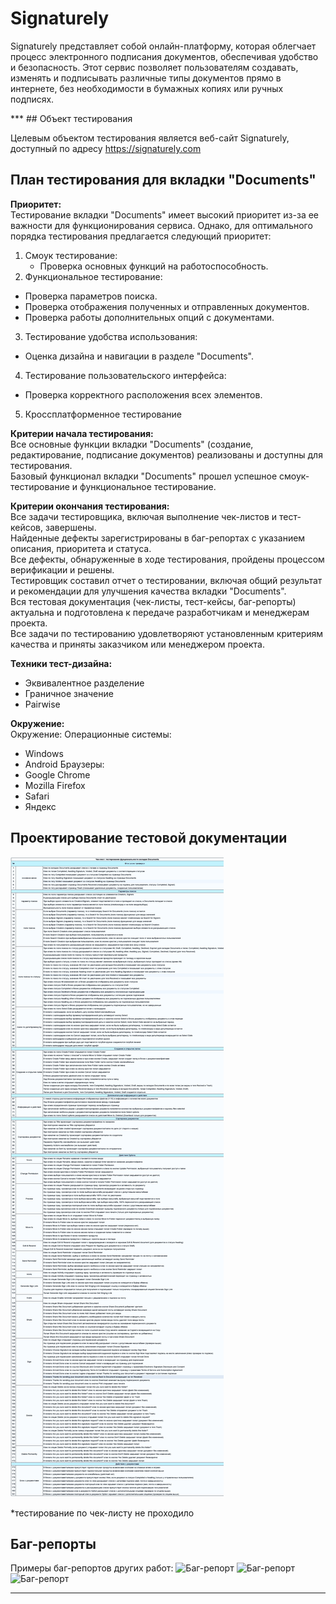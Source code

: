 # <a name="up" /> Signaturely

Signaturely представляет собой онлайн-платформу, которая облегчает процесс электронного подписания документов, обеспечивая удобство и безопасность. Этот сервис позволяет пользователям создавать, изменять и подписывать различные типы документов прямо в интернете, без необходимости в бумажных копиях или ручных подписях.

</details>
***
## Объект тестирования

Целевым объектом тестирования является веб-сайт Signaturely, доступный по адресу https://signaturely.com

## План тестирования для вкладки "Documents"

**Приоритет:**     
Тестирование вкладки "Documents" имеет высокий приоритет из-за ее важности для функционирования сервиса. Однако, для оптимального порядка тестирования предлагается следующий приоритет:
1. Смоук тестирование:
   - Проверка основных функций на работоспособность.
 2. Функциональное тестирование:
   - Проверка параметров поиска.
   - Проверка отображения полученных и отправленных документов.
   - Проверка работы дополнительных опций с документами.
 3. Тестирование удобства использования:
   - Оценка дизайна и навигации в разделе "Documents".
 4. Тестирование пользовательского интерфейса:
   - Проверка корректного расположения всех элементов.
 5. Кроссплатформенное тестирование

 **Критерии начала тестирования:**  
Все основные функции вкладки "Documents" (создание, редактирование, подписание документов) реализованы и доступны для тестирования.  
Базовый функционал вкладки "Documents" прошел успешное смоук-тестирование и функциональное тестирование.  

**Критерии окончания тестирования:**    
Все задачи тестировщика, включая выполнение чек-листов и тест-кейсов, завершены.  
Найденные дефекты зарегистрированы в баг-репортах с указанием описания, приоритета и статуса.  
Все дефекты, обнаруженные в ходе тестирования, пройдены процессом верификации и решены.  
Тестировщик составил отчет о тестировании, включая общий результат и рекомендации для улучшения качества вкладки "Documents".  
Вся тестовая документация (чек-листы, тест-кейсы, баг-репорты) актуальна и подготовлена к передаче разработчикам и менеджерам проекта.  
Все задачи по тестированию удовлетворяют установленным критериям качества и приняты заказчиком или менеджером проекта.  

**Техники тест-дизайна:**  
- Эквивалентное разделение
- Граничное значение
- Pairwise

**Окружение:**  
 Окружение:
 Операционные системы:
- Windows
- Android
Браузеры:
- Google Chrome
- Mozilla Firefox
- Safari
- Яндекс

## Проектирование тестовой документации

![Чек-лист](https://github.com/KAKnetuz/Signaturely/blob/main/1.jpg)

*тестирование по чек-листу не проходило

## Баг-репорты

Примеры баг-репортов других работ:
![Баг-репорт](https://photo-screen.ru/i/7Y4YGkoaI)
![Баг-репорт](https://photo-screen.ru/i/z5jU9NnTv)
![Баг-репорт](https://photo-screen.ru/i/269vz2U1x)

***
</details>
